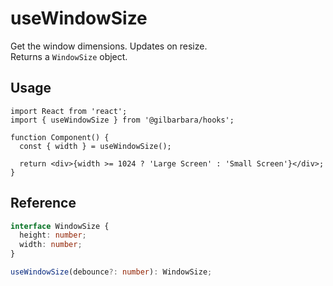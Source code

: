 # useWindowSize

Get the window dimensions. Updates on resize.  
Returns a `WindowSize` object.

## Usage

```tsx
import React from 'react';
import { useWindowSize } from '@gilbarbara/hooks';

function Component() {
  const { width } = useWindowSize();

  return <div>{width >= 1024 ? 'Large Screen' : 'Small Screen'}</div>;
}
```

## Reference

```typescript
interface WindowSize {
  height: number;
  width: number;
}

useWindowSize(debounce?: number): WindowSize;
```
